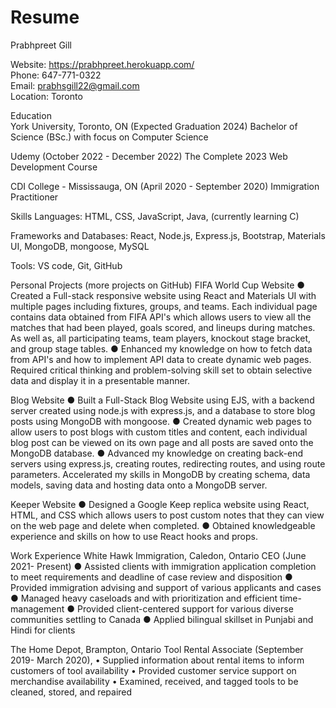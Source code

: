 # Resume

Prabhpreet Gill 

Website: https://prabhpreet.herokuapp.com/          
Phone: 647-771-0322                                
Email: prabhsgill22@gmail.com         
Location: Toronto


Education                                                                               
York University, Toronto, ON (Expected Graduation 2024)
Bachelor of Science (BSc.) with focus on Computer Science

Udemy (October 2022 - December 2022)
The Complete 2023 Web Development Course

CDI College - Mississauga, ON (April 2020 - September 2020)
Immigration Practitioner	

Skills
Languages: HTML, CSS, JavaScript, Java, (currently learning C)

Frameworks and Databases: React, Node.js, Express.js, Bootstrap, Materials UI, MongoDB, mongoose, MySQL

Tools: VS code, Git, GitHub


Personal Projects (more projects on GitHub)
FIFA World Cup Website
●	Created a Full-stack responsive website using React and Materials UI with multiple pages including fixtures, groups, and teams. Each individual page contains data obtained from FIFA API's which allows users to view all the matches that had been played, goals scored, and lineups during matches. As well as, all participating teams, team players, knockout stage bracket, and group stage tables.
●	Enhanced my knowledge on how to fetch data from API's and how to implement API data to create dynamic web pages. Required critical thinking and problem-solving skill set to obtain selective data and display it in a presentable manner.

Blog Website
●	Built a Full-Stack Blog Website using EJS, with a backend server created using node.js with express.js, and a database to store blog posts using MongoDB with mongoose.
●	Created dynamic web pages to allow users to post blogs with custom titles and content, each individual blog post can be viewed on its own page and all posts are saved onto the MongoDB database.
●	Advanced my knowledge on creating back-end servers using express.js, creating routes, redirecting routes, and using route parameters. Accelerated my skills in MongoDB by creating schema, data models, saving data and hosting data onto a MongoDB server.

Keeper Website
●	Designed a Google Keep replica website using React, HTML, and CSS which allows users to post custom notes that they can view on the web page and delete when completed. 
●	Obtained knowledgeable experience and skills on how to use React hooks and props. 


Work Experience
White Hawk Immigration, Caledon, Ontario
CEO (June 2021- Present)
●	Assisted clients with immigration application completion to meet requirements and deadline of case review and disposition
●	Provided immigration advising and support of various applicants and cases
●	Managed heavy caseloads and with prioritization and efficient time-management
●	Provided client-centered support for various diverse communities settling to Canada
●	Applied bilingual skillset in Punjabi and Hindi for clients

The Home Depot, Brampton, Ontario
Tool Rental Associate (September 2019- March 2020), 
•	Supplied information about rental items to inform customers of tool availability 
•	Provided customer service support on merchandise availability
•	Examined, received, and tagged tools to be cleaned, stored, and repaired
